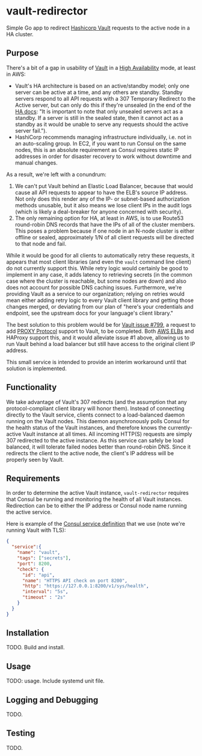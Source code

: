 # vault-redirector

Simple Go app to redirect [Hashicorp Vault](https://www.vaultproject.io/) requests to the active node in a HA cluster.

## Purpose

There's a bit of a gap in usability of [Vault](https://www.vaultproject.io/) in a [High Availability](https://www.vaultproject.io/docs/concepts/ha.html) mode, at least in AWS:

* Vault's HA architecture is based on an active/standby model; only one server can be active at a time, and any others are standby. Standby servers respond to all API requests with a 307 Temporary Redirect to the Active server, but can only do this if they're unsealed (in the end of the [HA docs](https://www.vaultproject.io/docs/internals/high-availability.html): "It is important to note that only unsealed servers act as a standby. If a server is still in the sealed state, then it cannot act as a standby as it would be unable to serve any requests should the active server fail.").
* HashiCorp recommends managing infrastructure individually, i.e. not in an auto-scaling group. In EC2, if you want to run Consul on the same nodes, this is an absolute requirement as Consul requires static IP addresses in order for disaster recovery to work without downtime and manual changes.

As a result, we're left with a conundrum:

1. We can't put Vault behind an Elastic Load Balancer, because that would cause all API requests to appear to have the ELB's source IP address. Not only does this render any of the IP- or subnet-based authorization methods unusable, but it also means we lose client IPs in the audit logs (which is likely a deal-breaker for anyone concerned with security).
2. The only remaining option for HA, at least in AWS, is to use Route53 round-robin DNS records that have the IPs of all of the cluster members. This poses a problem because if one node in an N-node cluster is either offline or sealed, approximately 1/N of all client requests will be directed to that node and fail.

While it would be good for all clients to automatically retry these requests, it appears that most client libraries (and even the ``vault`` command line client) do not currently support this. While retry logic would certainly be good to implement in any case, it adds latency to retrieving secrets (in the common case where the cluster is reachable, but some nodes are down) and also does not account for possible DNS caching issues. Furthermore, we're providing Vault as a service to our organization; relying on retries would mean either adding retry logic to every Vault client library and getting those changes merged, or deviating from our plan of "here's your credentials and endpoint, see the upstream docs for your language's client library."

The best solution to this problem would be for [Vault issue #799](https://github.com/hashicorp/vault/issues/799), a request to add [PROXY Protocol](http://www.haproxy.org/download/1.5/doc/proxy-protocol.txt) support to Vault, to be completed. Both [AWS ELBs](http://docs.aws.amazon.com/ElasticLoadBalancing/latest/DeveloperGuide/enable-proxy-protocol.html) and HAProxy support this, and it would alleviate issue #1 above, allowing us to run Vault behind a load balancer but still have access to the original client IP address.

This small service is intended to provide an interim workaround until that solution is implemented.

## Functionality

We take advantage of Vault's 307 redirects (and the assumption that any protocol-compliant client library will honor them). Instead of connecting directly to the Vault service, clients connect to a load-balanced daemon running on the Vault nodes. This daemon asynchronously polls Consul for the health status of the Vault instances, and therefore knows the currently-active Vault instance at all times. All incoming HTTP(S) requests are simply 307 redirected to the active instance. As this service can safely be load balanced, it will tolerate failed nodes better than round-robin DNS. Since it redirects the client to the active node, the client's IP address will be properly seen by Vault.

## Requirements

In order to determine the active Vault instance, ``vault-redirector`` requires that Consul be running and monitoring the health of all Vault instances. Redirection can be to either the IP address or Consul node name running the active service.

Here is example of the [Consul service definition](https://www.consul.io/docs/agent/services.html) that we use (note we're running Vault with TLS):

```json
{
  "service":{
    "name": "vault",
    "tags": ["secrets"],
    "port": 8200,
    "check": {
      "id": "api",
      "name": "HTTPS API check on port 8200",
      "http": "https://127.0.0.1:8200/v1/sys/health",
      "interval": "5s",
      "timeout" : "2s"
    }
  }
}
```

## Installation

TODO. Build and install.

## Usage

TODO: usage. Include systemd unit file.

## Logging and Debugging

TODO.

## Testing

TODO.
